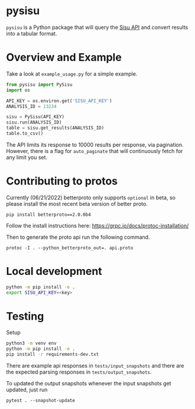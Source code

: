 # pysisu

`pysisu` is a Python package that will query the [Sisu API](https://docs.sisudata.com/docs/api/) and convert results into a tabular format.

# Overview and Example

Take a look at `example_usage.py` for a simple example.
```python
from pysisu import PySisu
import os

API_KEY = os.environ.get('SISU_API_KEY')
ANALYSIS_ID = 13234

sisu = PySisu(API_KEY)
sisu.run(ANALYSIS_ID)
table = sisu.get_results(ANALYSIS_ID)
table.to_csv()
```

The API limits its response to 10000 results per response, via pagination. However, there is a flag for `auto_paginate` that will continuously fetch for any limit you set.

# Contributing to protos

Currently (06/21/2022) betterproto only supports `optional` in beta, so please install the most recent beta version of better proto.
```
pip install betterproto==2.0.0b4
```

Follow the install instructions here:
https://grpc.io/docs/protoc-installation/

Then to generate the proto api run the following command.
```
protoc -I . --python_betterproto_out=. api.proto
```

# Local development

```bash
python -m pip install -e .
export SISU_API_KEY=<key>
```

# Testing

Setup 

```bash
python3 -m venv env
python -m pip install -e .
pip install -r requirements-dev.txt
```

There are example api responses in `tests/input_snapshots` and there are the expected parsing responses in `tests/output_snapshots`.

To updated the output snapshots whenever the input snapshots get updated, just run
```
pytest . --snapshot-update
```
